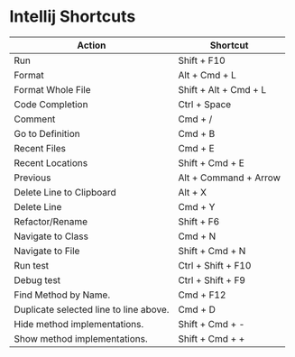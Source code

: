 # Intellij Shortcuts

| Action               | Shortcut                  |
|----------------------|---------------------------|
| Run                  | Shift + F10               |
| Format               | Alt + Cmd + L             |
| Format Whole File    | Shift + Alt + Cmd + L     |
| Code Completion      | Ctrl + Space              |
| Comment              | Cmd + /                   |
| Go to Definition     | Cmd + B                   |
| Recent Files         | Cmd + E                   |
| Recent Locations     | Shift + Cmd + E           |
| Previous             | Alt + Command + Arrow     |
| Delete Line to Clipboard | Alt + X                |
| Delete Line          | Cmd + Y                   |
| Refactor/Rename      | Shift + F6                |
| Navigate to Class    | Cmd + N                   |
| Navigate to File     | Shift + Cmd + N           |
| Run test    | Ctrl + Shift + F10           |
| Debug test| Ctrl + Shift + F9           |
| Find Method by Name. | Cmd + F12           |
| Duplicate selected line to line above. | Cmd + D     |
| Hide method implementations. | Shift + Cmd  + -     |
| Show method implementations. | Shift + Cmd  + +     |
